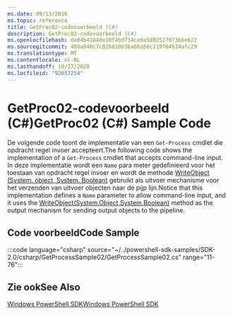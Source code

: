 ```yaml
---
ms.date: 09/13/2016
ms.topic: reference
title: GetProc02-codevoorbeeld (C#)
description: GetProc02-codevoorbeeld (C#)
ms.openlocfilehash: da04b4184de10f4bd734ce0a5892527073b6e622
ms.sourcegitcommit: 488a940c7c828820b36a6ba56c119f64614afc29
ms.translationtype: MT
ms.contentlocale: nl-NL
ms.lasthandoff: 10/27/2020
ms.locfileid: "92657254"
---
```

# <a name="getproc02-c-sample-code"></a><span data-ttu-id="3522b-103">GetProc02-codevoorbeeld (C#)</span><span class="sxs-lookup"><span data-stu-id="3522b-103">GetProc02 (C#) Sample Code</span></span>

<span data-ttu-id="3522b-104">De volgende code toont de implementatie van een `Get-Process` cmdlet die opdracht regel invoer accepteert.</span><span class="sxs-lookup"><span data-stu-id="3522b-104">The following code shows the implementation of a `Get-Process` cmdlet that accepts command-line input.</span></span> <span data-ttu-id="3522b-105">In deze implementatie wordt een `Name` para meter gedefinieerd voor het toestaan van opdracht regel invoer en wordt de methode [WriteObject (System. object, System. Boolean)](/dotnet/api/system.management.automation.cmdlet.writeobject?view=pscore-6.2.0#System_Management_Automation_Cmdlet_WriteObject_System_Object_System_Boolean_) gebruikt als uitvoer mechanisme voor het verzenden van uitvoer objecten naar de pijp lijn.</span><span class="sxs-lookup"><span data-stu-id="3522b-105">Notice that this implementation defines a `Name` parameter to allow command-line input, and it uses the [WriteObject(System.Object,System.Boolean)](/dotnet/api/system.management.automation.cmdlet.writeobject?view=pscore-6.2.0#System_Management_Automation_Cmdlet_WriteObject_System_Object_System_Boolean_) method as the output mechanism for sending output objects to the pipeline.</span></span>

## <a name="code-sample"></a><span data-ttu-id="3522b-106">Code voorbeeld</span><span class="sxs-lookup"><span data-stu-id="3522b-106">Code Sample</span></span>

:::code language="csharp" source="~/../powershell-sdk-samples/SDK-2.0/csharp/GetProcessSample02/GetProcessSample02.cs" range="11-76":::

## <a name="see-also"></a><span data-ttu-id="3522b-107">Zie ook</span><span class="sxs-lookup"><span data-stu-id="3522b-107">See Also</span></span>

[<span data-ttu-id="3522b-108">Windows PowerShell SDK</span><span class="sxs-lookup"><span data-stu-id="3522b-108">Windows PowerShell SDK</span></span>](../windows-powershell-reference.md)
